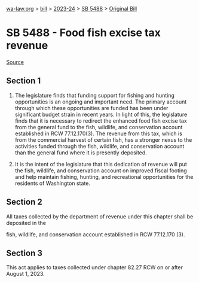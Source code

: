 [wa-law.org](/) > [bill](/bill/) > [2023-24](/bill/2023-24/) > [SB 5488](/bill/2023-24/sb/5488/) > [Original Bill](/bill/2023-24/sb/5488/1/)

# SB 5488 - Food fish excise tax revenue

[Source](http://lawfilesext.leg.wa.gov/biennium/2023-24/Pdf/Bills/Senate%20Bills/5488.pdf)

## Section 1
1. The legislature finds that funding support for fishing and hunting opportunities is an ongoing and important need. The primary account through which these opportunities are funded has been under significant budget strain in recent years. In light of this, the legislature finds that it is necessary to redirect the enhanced food fish excise tax from the general fund to the fish, wildlife, and conservation account established in RCW 77.12.170(3). The revenue from this tax, which is from the commercial harvest of certain fish, has a stronger nexus to the activities funded through the fish, wildlife, and conservation account than the general fund where it is presently deposited.

2. It is the intent of the legislature that this dedication of revenue will put the fish, wildlife, and conservation account on improved fiscal footing and help maintain fishing, hunting, and recreational opportunities for the residents of Washington state.

## Section 2
All taxes collected by the department of revenue under this chapter shall be deposited in the

fish, wildlife, and conservation account established in RCW 77.12.170 (3).

## Section 3
This act applies to taxes collected under chapter 82.27 RCW on or after August 1, 2023.
